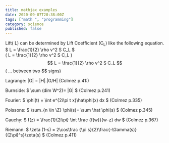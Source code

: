 ```yaml
---
title: mathjax examples
date: 2020-09-07T20:38:00Z
tags: ["math ", "programming"]
category: science
published: false
---
```


Lift( L) can be determined by Lift Coefficient (C<sub>L</sub>) like the following equation.\
$
L = \frac{1}{2} \rho v^2 S C_L
$ \
( L = \frac{1}{2} \rho v^2 S C_L )
$$
L = \frac{1}{2} \rho v^2 S C_L  
$$ 
( ... between two \$$ signs)

Lagrange:   |G| = |H|.|G/H|  (Colmez p.41:)

Burnside:  $ \sum (dim W^2)= |G| $ (Colmez p.241)

Fourier:   $ \phi(t) =  \int e^{2i\pi t x}\hat\phi(x) dx $ (Colmez p.335)

Poissons:  $ \sum_{n \in \Z} \phi(s)= \sum \hat \phi(s)   $ (Colmez p.345)

Cauchy:  $ f(z) = \frac{1}{2i\pi} \int \frac {f(w)}{w-z} dw $ (Colmez p.367)

Riemann: $ \zeta (1-s) =  2\cos\frac {\pi s}{2}\frac{-\Gamma(s)}{(2\pi)^s}\zeta(s)  $ (Colmez p.411)